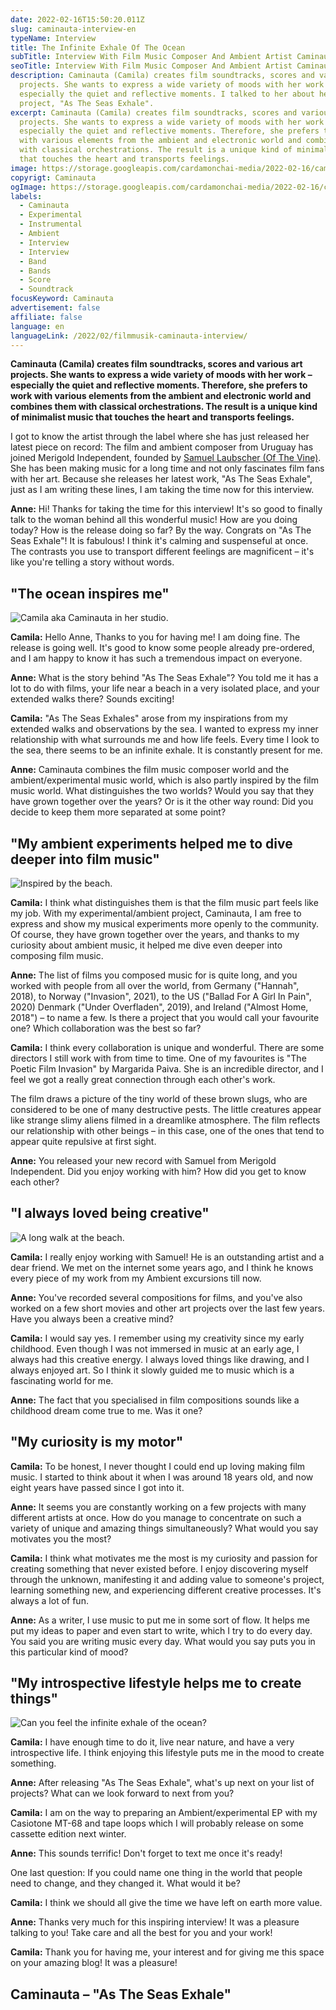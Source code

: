 ```yaml
---
date: 2022-02-16T15:50:20.011Z
slug: caminauta-interview-en
typeName: Interview
title: The Infinite Exhale Of The Ocean
subTitle: Interview With Film Music Composer And Ambient Artist Caminauta
seoTitle: Interview With Film Music Composer And Ambient Artist Caminauta
description: Caminauta (Camila) creates film soundtracks, scores and various art
  projects. She wants to express a wide variety of moods with her work –
  especially the quiet and reflective moments. I talked to her about her latest
  project, "As The Seas Exhale".
excerpt: Caminauta (Camila) creates film soundtracks, scores and various art
  projects. She wants to express a wide variety of moods with her work –
  especially the quiet and reflective moments. Therefore, she prefers to work
  with various elements from the ambient and electronic world and combines them
  with classical orchestrations. The result is a unique kind of minimalist music
  that touches the heart and transports feelings.
image: https://storage.googleapis.com/cardamonchai-media/2022-02-16/caminauta-jpg-imagine-383828_636463_1024_768/640.webp
copyrigt: Caminauta
ogImage: https://storage.googleapis.com/cardamonchai-media/2022-02-16/caminauta-fb-png-imagine-282828_777b7d_1200_628/640.webp
labels:
  - Caminauta
  - Experimental
  - Instrumental
  - Ambient
  - Interview
  - Interview
  - Band
  - Bands
  - Score
  - Soundtrack
focusKeyword: Caminauta
advertisement: false
affiliate: false
language: en
languageLink: /2022/02/filmmusik-caminauta-interview/
---
```

**Caminauta (Camila) creates film soundtracks, scores and various art projects. She wants to express a wide variety of moods with her work – especially the quiet and reflective moments. Therefore, she prefers to work with various elements from the ambient and electronic world and combines them with classical orchestrations. The result is a unique kind of minimalist music that touches the heart and transports feelings.**

I got to know the artist through the label where she has just released her latest piece on record: The film and ambient composer from Uruguay has joined Merigold Independent, founded by [Samuel Laubscher (Of The Vine)](/2020/05/of-the-vine-interview-en). She has been making music for a long time and not only fascinates film fans with her art. Because she releases her latest work, "As The Seas Exhale", just as I am writing these lines, I am taking the time now for this interview.

**Anne:** Hi! Thanks for taking the time for this interview! It's so good to finally talk to the woman behind all this wonderful music! How are you doing today? How is the release doing so far? By the way. Congrats on "As The Seas Exhale"! It is fabulous! I think it's calming and suspenseful at once. The contrasts you use to transport different feelings are magnificent – it's like you're telling a story without words.

## "The ocean inspires me"

![Camila aka Caminauta in her studio.](https://storage.googleapis.com/cardamonchai-media/2022-02-16/caminauta-studio-jpg-imagine-282828_756e71_768_1024/640.webp "Camila aka Caminauta in her studio.")

**Camila:** Hello Anne, Thanks to you for having me! I am doing fine. The release is going well. It's good to know some people already pre-ordered, and I am happy to know it has such a tremendous impact on everyone.

**Anne:** What is the story behind "As The Seas Exhale"? You told me it has a lot to do with films, your life near a beach in a very isolated place, and your extended walks there? Sounds exciting!

**Camila:** "As The Seas Exhales" arose from my inspirations from my extended walks and observations by the sea. I wanted to express my inner relationship with what surrounds me and how life feels. Every time I look to the sea, there seems to be an infinite exhale. It is constantly present for me.

**Anne:** Caminauta combines the film music composer world and the ambient/experimental music world, which is also partly inspired by the film music world. What distinguishes the two worlds? Would you say that they have grown together over the years? Or is it the other way round: Did you decide to keep them more separated at some point?

## "My ambient experiments helped me to dive deeper into film music"

![Inspired by the beach.](https://storage.googleapis.com/cardamonchai-media/2022-02-16/caminauta-beach-jpg-imagine-a89888_748388_768_1024/640.webp "Inspired by the beach.")

**Camila:** I think what distinguishes them is that the film music part feels like my job. With my experimental/ambient project, Caminauta, I am free to express and show my musical experiments more openly to the community. Of course, they have grown together over the years, and thanks to my curiosity about ambient music, it helped me dive even deeper into composing film music.

**Anne:** The list of films you composed music for is quite long, and you worked with people from all over the world, from Germany ("Hannah", 2018), to Norway ("Invasion", 2021), to the US ("Ballad For A Girl In Pain", 2020) Denmark ("Under Overfladen", 2019), and Ireland ("Almost Home, 2018") – to name a few. Is there a project that you would call your favourite one? Which collaboration was the best so far?

**Camila:** I think every collaboration is unique and wonderful. There are some directors I still work with from time to time. One of my favourites is "The Poetic Film Invasion" by Margarida Paiva. She is an incredible director, and I feel we got a really great connection through each other's work.

The film draws a picture of the tiny world of these brown slugs, who are considered to be one of many destructive pests. The little creatures appear like strange slimy aliens filmed in a dreamlike atmosphere. The film reflects our relationship with other beings – in this case, one of the ones that tend to appear quite repulsive at first sight.

<Vimeo id="603304643" />

**Anne:** You released your new record with Samuel from Merigold Independent. Did you enjoy working with him? How did you get to know each other?

## "I always loved being creative"

![A long walk at the beach.](https://storage.googleapis.com/cardamonchai-media/2022-02-16/caminauta-beach-walk-jpg-imagine-181818_6c6761_768_1024/640.webp "A long walk at the beach.")

**Camila:** I really enjoy working with Samuel! He is an outstanding artist and a dear friend. We met on the internet some years ago, and I think he knows every piece of my work from my Ambient excursions till now.

**Anne:** You've recorded several compositions for films, and you've also worked on a few short movies and other art projects over the last few years. Have you always been a creative mind?

**Camila:** I would say yes. I remember using my creativity since my early childhood. Even though I was not immersed in music at an early age, I always had this creative energy. I always loved things like drawing, and I always enjoyed art. So I think it slowly guided me to music which is a fascinating world for me.

**Anne:** The fact that you specialised in film compositions sounds like a childhood dream come true to me. Was it one?

## "My curiosity is my motor"

**Camila:** To be honest, I never thought I could end up loving making film music. I started to think about it when I was around 18 years old, and now eight years have passed since I got into it.

**Anne:** It seems you are constantly working on a few projects with many different artists at once. How do you manage to concentrate on such a variety of unique and amazing things simultaneously? What would you say motivates you the most?

**Camila:** I think what motivates me the most is my curiosity and passion for creating something that never existed before. I enjoy discovering myself through the unknown, manifesting it and adding value to someone's project, learning something new, and experiencing different creative processes. It's always a lot of fun.

**Anne:** As a writer, I use music to put me in some sort of flow. It helps me put my ideas to paper and even start to write, which I try to do every day. You said you are writing music every day. What would you say puts you in this particular kind of mood?

## "My introspective lifestyle helps me to create things"

![Can you feel the infinite exhale of the ocean?](https://storage.googleapis.com/cardamonchai-media/2022-02-16/caminauta-waves-jpg-imagine-98b8b8_7c9294_768_1024/640.webp "Can you feel the infinite exhale of the ocean?")

**Camila:** I have enough time to do it, live near nature, and have a very introspective life. I think enjoying this lifestyle puts me in the mood to create something.

**Anne:** After releasing "As The Seas Exhale", what's up next on your list of projects? What can we look forward to next from you?

**Camila:** I am on the way to preparing an Ambient/experimental EP with my Casiotone MT-68 and tape loops which I will probably release on some cassette edition next winter.

**Anne:** This sounds terrific! Don't forget to text me once it's ready! 

One last question: If you could name one thing in the world that people need to change, and they changed it. What would it be?

**Camila:** I think we should all give the time we have left on earth more value.

**Anne:** Thanks very much for this inspiring interview! It was a pleasure talking to you! Take care and all the best for you and your work!

**Camila:** Thank you for having me, your interest and for giving me this space on your amazing blog! It was a pleasure!

## Caminauta – "As The Seas Exhale"

<YouTube id="3KDsQd1GCgg" />